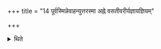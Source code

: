 +++
title = "14 पूर्वस्मिन्नेवाहन्युत्तरस्मा अह्ने वसतीवरीर्यज्ञायज्ञियम्"

+++

<details><summary>थिते</summary>

14. Every time on the previous day itself (the Adhvaryu) scoops the overnight-water (Vasatīvarī) for the Yajñyayajñiya stoma (performed on the next day).  
</details>
